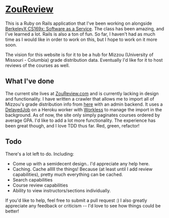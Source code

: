 # [ZouReview](http://www.zoureview.com/courses)

This is a Ruby on Rails application that I've been working on alongside [BerkeleyX CS169x: Software as a Service](https://www.edx.org/courses/BerkeleyX/CS169.2x/2013_Spring/about).  The class has been amazing, and I've learned a lot.  Rails is also a ton of fun.  So far, I haven't had as much time as I would like in order to work on this, but I hope to work on it more soon.

The vision for this website is for it to be a hub for Mizzou (University of Missouri - Columbia) grade distribution data.  Eventually I'd like for it to host reviews of the courses as well.  


## What I've done

The current site lives at [ZouReview.com](http://www.zoureview.com/courses) and is currently lacking in design and functionality.  I have written a crawler that allows me to import all of Mizzou's grade distribution info from [here](https://musis1.missouri.edu/gradedist/mu_grade_dist_intro.cfm#CGI.script.name#) with an admin backend.  It uses a [DelayedJob](https://github.com/collectiveidea/delayed_job) on a Heroku worker with [Workless](https://github.com/lostboy/workless) to manage the import in the background.  As of now, the site only simply paginates courses ordered by average GPA.  I'd like to add a lot more functionality.  The experience has been great though, and I love TDD thus far.  Red, green, refactor!


## Todo
There's a lot left to do.  Including:
* Come up with a semidecent design..  I'd appreciate any help here.
* Caching.  Cache alllll the things!  Because (at least until I add review capabilities), pretty much everything can be cached.
* Search capabilities
* Course review capabilities
* Ability to view instructors/sections individually.  

If you'd like to help, feel free to submit a pull request :)  I also greatly appreciate any feedback or criticism -- I'd love to see how things could be better!
